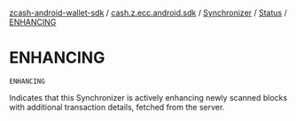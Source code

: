 [zcash-android-wallet-sdk](../../../index.md) / [cash.z.ecc.android.sdk](../../index.md) / [Synchronizer](../index.md) / [Status](index.md) / [ENHANCING](./-e-n-h-a-n-c-i-n-g.md)

# ENHANCING

`ENHANCING`

Indicates that this Synchronizer is actively enhancing newly scanned blocks with
additional transaction details, fetched from the server.

